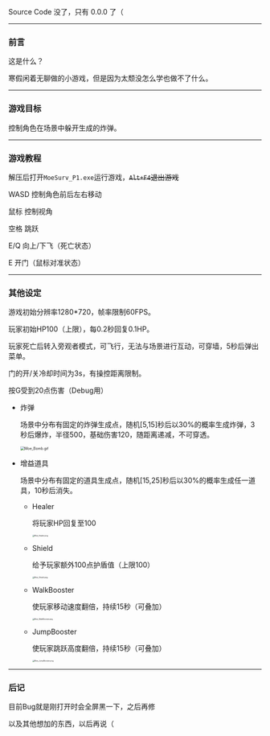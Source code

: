Source Code 没了，只有 0.0.0 了（

---

### 前言

这是什么？

寒假闲着无聊做的小游戏，但是因为太颓没怎么学也做不了什么。

---

### 游戏目标

控制角色在场景中躲开生成的炸弹。

---

### 游戏教程

解压后打开```MoeSurv_P1.exe```运行游戏，~~```Alt+F4```退出游戏~~

WASD 控制角色前后左右移动

鼠标 控制视角

空格 跳跃

E/Q 向上/下飞（死亡状态）

E 开门（鼠标对准状态）

---

### 其他设定

游戏初始分辨率1280*720，帧率限制60FPS。

玩家初始HP100（上限），每0.2秒回复0.1HP。

玩家死亡后转入旁观者模式，可飞行，无法与场景进行互动，可穿墙，5秒后弹出菜单。

门的开/关冷却时间为3s，有操控距离限制。

按G受到20点伤害（Debug用）

- 炸弹
  
  场景中分布有固定的炸弹生成点，随机[5,15]秒后以30%的概率生成炸弹，3秒后爆炸，半径500，基础伤害120，随距离递减，不可穿透。
  
  <img src="https://pic.mizuki.fun/view/1/Private/Pictures/2022/02/01/33kUT7N0/Moe_Bomb.gif" alt="Moe_Bomb.gif" style="zoom:50%;" />

- 增益道具
  
  场景中分布有固定的道具生成点，随机[15,25]秒后以30%的概率生成任一道具，10秒后消失。
  
  - Healer
    
    将玩家HP回复至100
    
    <img src="https://pic.mizuki.fun/view/1/Private/Pictures/2022/02/01/5tWhkywf/Moe_Healer.png" alt="Moe_Healer.png" style="zoom:25%;" />
  
  - Shield
    
    给予玩家额外100点护盾值（上限100）
    
    <img src="https://pic.mizuki.fun/view/1/Private/Pictures/2022/02/01/NO7jI4mQ/Moe_Shield.png" alt="Moe_Shield.png" style="zoom:25%;" />
  
  - WalkBooster
    
    使玩家移动速度翻倍，持续15秒（可叠加）
    
    <img src="https://pic.mizuki.fun/view/1/Private/Pictures/2022/02/01/BHzdNABI/Moe_WalkBooster.png" alt="Moe_WalkBooster.png" style="zoom:25%;" />
  
  - JumpBooster
    
    使玩家跳跃高度翻倍，持续15秒（可叠加）
    
    <img src="https://pic.mizuki.fun/view/1/Private/Pictures/2022/02/01/jY7faES2/Moe_JumpBooster.png" alt="Moe_JumpBooster.png" style="zoom:25%;" />

---

### 后记

目前Bug就是刚打开时会全屏黑一下，之后再修

以及其他想加的东西，以后再说（